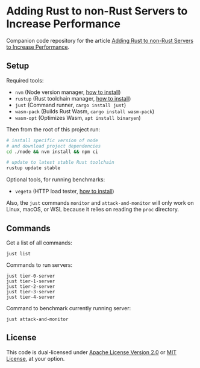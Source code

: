 # Adding Rust to non-Rust Servers to Increase Performance

Companion code repository for the article [Adding Rust to non-Rust Servers to Increase Performance](#).



## Setup

Required tools:
- `nvm` (Node version manager, [how to install](https://github.com/nvm-sh/nvm#installing-and-updating))
- `rustup` (Rust toolchain manager, [how to install](https://rustup.rs/))
- `just` (Command runner, `cargo install just`)
- `wasm-pack` (Builds Rust Wasm, `cargo install wasm-pack`)
- `wasm-opt` (Optimizes Wasm, `apt install binaryen`)

Then from the root of this project run:
```bash
# install specific version of node
# and download project dependencies
cd ./node && nvm install && npm ci

# update to latest stable Rust toolchain
rustup update stable
```

Optional tools, for running benchmarks:
- `vegeta` (HTTP load tester, [how to install](https://github.com/tsenart/vegeta#install))

Also, the `just` commands `monitor` and `attack-and-monitor` will only work on Linux, macOS, or WSL because it relies on reading the `proc` directory.



## Commands

Get a list of all commands:
```
just list
```

Commands to run servers:
```
just tier-0-server
just tier-1-server
just tier-2-server
just tier-3-server
just tier-4-server
```

Command to benchmark currently running server:
```
just attack-and-monitor
```

## License

This code is dual-licensed under [Apache License Version 2.0](./license-apache) or [MIT License](./license-mit), at your option.